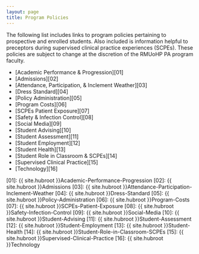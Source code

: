 ```yaml
---
layout: page
title: Program Policies
---
```


The following list includes links to program policies pertaining to prospective and enrolled students. Also included is information helpful to preceptors during supervised clinical practice experiences (SCPEs). These policies are subject to change at the discretion of the RMUoHP PA program faculty.

- [Academic Performance & Progression][01]
- [Admissions][02]
- [Attendance, Participation, & Inclement Weather][03]
- [Dress Standard][04]
- [Policy Administration][05]
- [Program Costs][06]
- [SCPEs Patient Exposure][07]
- [Safety & Infection Control][08]
- [Social Media][09]
- [Student Advising][10]
- [Student Assessment][11]
- [Student Employment][12]
- [Student Health][13]
- [Student Role in Classroom & SCPEs][14]
- [Supervised Clinical Practice][15]
- [Technology][16]

[01]: {{ site.hubroot }}Academic-Performance-Progression
[02]: {{ site.hubroot }}Admissions
[03]: {{ site.hubroot }}Attendance-Participation-Inclement-Weather
[04]: {{ site.hubroot }}Dress-Standard
[05]: {{ site.hubroot }}Policy-Administration
[06]: {{ site.hubroot }}Program-Costs
[07]: {{ site.hubroot }}SCPEs-Patient-Exposure
[08]: {{ site.hubroot }}Safety-Infection-Control
[09]: {{ site.hubroot }}Social-Media
[10]: {{ site.hubroot }}Student-Advising
[11]: {{ site.hubroot }}Student-Assessment
[12]: {{ site.hubroot }}Student-Employment
[13]: {{ site.hubroot }}Student-Health
[14]: {{ site.hubroot }}Student-Role-in-Classroom-SCPEs
[15]: {{ site.hubroot }}Supervised-Clinical-Practice
[16]: {{ site.hubroot }}Technology